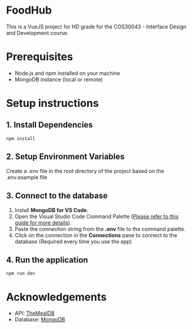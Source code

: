 # FoodHub

This is a VueJS project for HD grade for the COS30043 - Interface Design and Development course.

# Prerequisites
- Node.js and npm installed on your machine
- MongoDB instance (local or remote)

# Setup instructions
## 1. Install Dependencies
```
npm install
```
## 2. Setup Environment Variables
Create a .env file in the root directory of the project based on the .env.example file
## 3. Connect to the database
1. Install **MongoDB for VS Code**. 
2. Open the Visual Studio Code Command Palette ([Please refer to this guide for more details](https://www.mongodb.com/docs/mongodb-vscode/connect/#open-the-command-palette)). 
3. Paste the connection string from the **.env** file to the command palette.
4. Click on the connection in the **Connections** pane to connect to the database (Required every time you use the app)

## 4. Run the application 
```
npm run dev
```

# Acknowledgements

- API: [TheMealDB](https://themealdb.com/)
- Database: [MongoDB](https://www.mongodb.com)
